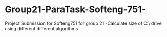 # Group21-ParaTask-Softeng-751-
Project Submission for Softeng751 for group 21 -Calculate size of C:\\ drive using different different algorithms
